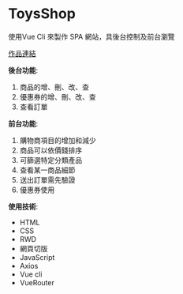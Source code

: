 # ToysShop
使用Vue Cli 來製作 SPA 網站，具後台控制及前台瀏覽

[作品連結](https://nickpan0925.github.io/ToysShop/dist/#/home)

**後台功能**:
1. 商品的增、刪、改、查
2. 優惠券的增、刪、改、查
3. 查看訂單

**前台功能**:
1. 購物商項目的增加和減少
2. 商品可以依價錢排序
3. 可篩選特定分類產品
4. 查看某一商品細節
5. 送出訂單需先驗證
6. 優惠券使用

**使用技術**:
* HTML
* CSS
* RWD
* 網頁切版
* JavaScript
* Axios
* Vue cli
* VueRouter

